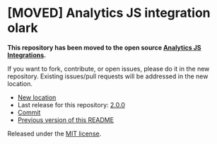 
# [MOVED] Analytics JS integration olark

**This repository has been moved to the open source [Analytics JS Integrations](https://github.com/segmentio/analytics.js-integrations).**

If you want to fork, contribute, or open issues, please do it in the new repository. Existing issues/pull requests will be addressed in the new location.

* [New location](https://github.com/segmentio/analytics.js-integrations/tree/master/integrations/olark)
* Last release for this repository: [2.0.0](https://github.com/segment-integrations/analytics.js-integration-olark/releases/tag/2.0.0)
* [Commit](https://github.com/segmentio/analytics.js-integrations/commit/cfc80e183a75dd24ed1ed6421505325e9e1a098e)
* [Previous version of this README](README-OLD.md)

Released under the [MIT license](LICENSE).

